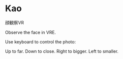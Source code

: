 # Kao
顔観察VR

Observe the face in VRE.

Use keyboard to control the photo:

Up to far.
Down to close.
Right to bigger.
Left to smaller.


